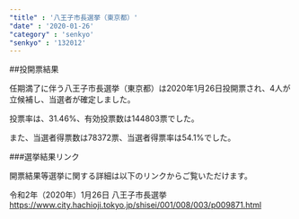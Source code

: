 ```yaml
---
"title" : '八王子市長選挙（東京都）'
"date" : '2020-01-26'
"category" : 'senkyo'
"senkyo" : '132012'
---
```


##投開票結果

任期満了に伴う八王子市長選挙（東京都）は2020年1月26日投開票され、4人が立候補し、当選者が確定しました。

投票率は、31.46%、有効投票数は144803票でした。

また、当選者得票数は78372票、当選者得票率は54.1%でした。


###選挙結果リンク

開票結果等選挙に関する詳細は以下のリンクからご覧いただけます。

令和2年（2020年）1月26日 八王子市長選挙  
https://www.city.hachioji.tokyo.jp/shisei/001/008/003/p009871.html

